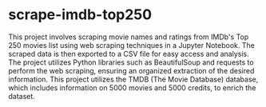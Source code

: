 # scrape-imdb-top250
This project involves scraping movie names and ratings from IMDb's Top 250 movies list using web scraping techniques in a Jupyter Notebook. The scraped data is then exported to a CSV file for easy access and analysis. The project utilizes Python libraries such as BeautifulSoup and requests to perform the web scraping, ensuring an organized extraction of the desired information. This project utilizes the TMDB (The Movie Database) database, which includes information on 5000 movies and 5000 credits, to enrich the dataset.
